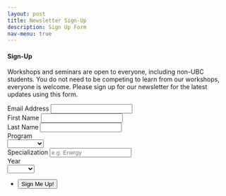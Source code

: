 ```yaml
---
layout: post
title: Newsletter Sign-Up
description: Sign Up Form
nav-menu: true
---
```


<div class="row">

<div class="6u 12u$(small)">
    <h4>Sign-Up</h4>
    <p>Workshops and seminars are open to everyone, including non-UBC students. You do not need to be competing to learn from our workshops, everyone is welcome. Please sign up for our newsletter for the latest updates using this form.</p>
<section>

<form  action="https://formspree.io/f/mleyrqyp"
  method="POST" id="mc-embedded-subscribe-form" name="mc-embedded-subscribe-form" class="validate" target="_blank" novalidate>
<div class="field">
    <label for="mce-EMAIL" class="col-2 col-form-label">Email Address</label>
    <input type="email" value="" name="EMAIL" class="form-control required email" id="mce-EMAIL">
</div>
<div class="field half first">
    <label for="mce-FNAME" class="col-2 col-form-label">First Name </label>
    <input type="text" value="" name="FNAME" class="form-control" id="mce-FNAME">
</div>
<div class="field half">
    <label for="mce-LNAME" class="col-2 col-form-label">Last Name </label>
    <input type="text" value="" name="LNAME" class="form-control" id="mce-LNAME">
</div>
<div class="field">
    <label for="mce-MMERGE5" class="col-2 col-form-label">Program </label>
    <div class="select-wrapper">
    <select name="MMERGE5" class="" id="mce-MMERGE5">
    <option value=""></option>
    <option value="Bachelors">Bachelors</option>
    <option value="Masters">Masters</option>
    <option value="PhD">PhD</option>
    <option value="Postdoc">Postdoc</option>
    <option value="Staff">Staff</option>
    <option value="Alumnus">Alumnus</option>
    </select>
    </div>
</div>
<div class="field half first">
    <label for="mce-MMERGE3" class="col-2 col-form-label">Specialization </label>
    <input type="text" value="" name="MMERGE3" class="" id="mce-MMERGE3" placeholder="e.g. Energy">
</div>
<div class="field half">
    <label for="mce-MMERGE4" class="col-2 col-form-label">Year </label>
    <div class="select-wrapper">
    <select name="MMERGE4" class="" id="mce-MMERGE4">
    <option value=""></option>
    <option value="Year 1">Year 1</option>
    <option value="Year 2">Year 2</option>
    <option value="Year 3">Year 3</option>
    <option value="Year 4">Year 4</option>
    <option value="Year 5">Year 5</option>
    <option value="Year 6">Year 6</option>
    <option value="N/A">N/A</option>
    </select>
    </div>
</div>      
<div id="mce-responses" class="clear">
    <div class="response" id="mce-error-response" style="display:none"></div>
    <div class="response" id="mce-success-response" style="display:none"></div>
</div>
<ul class="actions">
	<li><input type="submit" value="Sign Me Up!" name="subscribe" id="mc-embedded-subscribe"/></li>
</ul>
<!-- <button type="submit" value="Subscribe" name="subscribe" id="mc-embedded-subscribe" class="btn btn-default">Sign Up!</button> -->
<div style="position: absolute; left: -5000px;" aria-hidden="true"><input type="text" name="b_c3b28e1c3768da0034cb9df6b_d52602a9c6" tabindex="-1" value=""></div>
</form>
</section>
</div>

<div class="6u 12u$(small)">
    <!-- <h4>Competition Eligibility</h4>
    <p>To participate in the competition, you must meet the following criteria. Please read the <a href="{{ '/2017/10/04/faq.html ' | prepend: site.baseurl | prepend: site.url }}" class="link">FAQ</a> for more information.</p>
    <dl>
        <dt>Student Status</dt>
        <dd>
            <p>UBC undergraduate student, graduate student, postdoc, research associate, staff and recently graduated UBC students (within 6 months of graduation as of the registration date.</p>
        </dd>
        <dt>Existing Projects</dt>
        <dd>
            <p>If you're entering an existing project or startup, it must be a non-incorporated venture that have not gone through the e@UBC Lean Launchpad program</p>
        </dd>
    </dl> -->
    <!-- <p><a href="https://goo.gl/forms/mvlqhtLvMeNwrcGE3" class="button special fit">Competition Registration</a></p>
    <hr>
    <p>If you're signing up to be a <b>mentor</b>, please use this link:</p>
    <p><a href="https://goo.gl/forms/wYy145odJ9Fsivtv1" class="button fit">Mentor Registration</a></p>
    <p><a href="{{ '/assets/mentorship.pdf' | prepend: site.baseurl | prepend: site.url }}" class="button next">Mentorship package</a></p> -->
   <!--  
    <p><a href="{{ '/assets/mentorship.pdf' | prepend: site.baseurl | prepend: site.url }}"" class="button fit">Mentorship package</a>
    </p>
 -->
</div>

</div>
